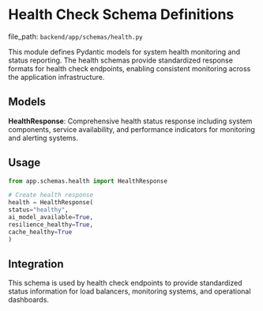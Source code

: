 # Health Check Schema Definitions

  file_path: `backend/app/schemas/health.py`

This module defines Pydantic models for system health monitoring and status reporting.
The health schemas provide standardized response formats for health check endpoints,
enabling consistent monitoring across the application infrastructure.

## Models

**HealthResponse**: Comprehensive health status response including system components,
service availability, and performance indicators for monitoring and alerting systems.

## Usage

```python
from app.schemas.health import HealthResponse

# Create health response
health = HealthResponse(
status="healthy",
ai_model_available=True,
resilience_healthy=True,
cache_healthy=True
)
```

## Integration

This schema is used by health check endpoints to provide standardized status
information for load balancers, monitoring systems, and operational dashboards.
